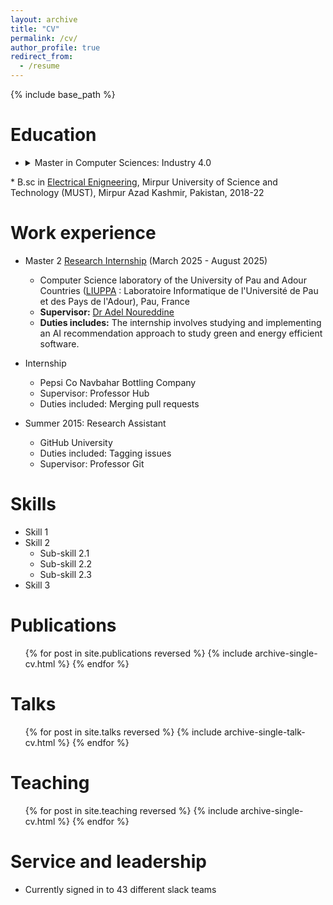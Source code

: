 ```yaml
---
layout: archive
title: "CV"
permalink: /cv/
author_profile: true
redirect_from:
  - /resume
---
```


{% include base_path %}

Education
======
* <details>
  <summary>Master in Computer Sciences: Industry 4.0</summary>
  Universiy of Pau and the Adour Region (<a href="https://formation.univ-pau.fr/en/programs/science-technology-health-STS/master-degree-XB/master-computer-science-L7EMC9TO//m2-industry-4-0-L7EMCSH1.html" target="_blank">UPPA</a>) & University of Technology of Tarbes (UTTOP, old ENIT), France, 2024-25
</details>
* B.sc in <a href="https://must.edu.pk/electrical-engineering/" target="_blank">Electrical Enigneering</a>, Mirpur University of Science and Technology (MUST), Mirpur Azad Kashmir, Pakistan, 2018-22

Work experience
======
* Master 2 <a href="https://www.noureddine.org/research/behave/internship-2025" target="_blank">Research Internship</a> (March 2025 - August 2025)
  * Computer Science laboratory of the University of Pau and Adour Countries (<a href="https://liuppa.univ-pau.fr/fr/index.html" target="_blank">LIUPPA</a> : Laboratoire Informatique de l'Université de Pau et des Pays de l'Adour), Pau, France
  * **Supervisor:** <a href="https://www.noureddine.org/" target="_blank">Dr Adel Noureddine</a>
  * **Duties includes:** The internship involves studying and implementing an AI recommendation approach to study green and energy efficient software.

* Internship
  * Pepsi Co Navbahar Bottling Company
  * Supervisor: Professor Hub
  * Duties included: Merging pull requests

* Summer 2015: Research Assistant
  * GitHub University
  * Duties included: Tagging issues
  * Supervisor: Professor Git
  
Skills
======
* Skill 1
* Skill 2
  * Sub-skill 2.1
  * Sub-skill 2.2
  * Sub-skill 2.3
* Skill 3

Publications
======
  <ul>{% for post in site.publications reversed %}
    {% include archive-single-cv.html %}
  {% endfor %}</ul>
  
Talks
======
  <ul>{% for post in site.talks reversed %}
    {% include archive-single-talk-cv.html  %}
  {% endfor %}</ul>
  
Teaching
======
  <ul>{% for post in site.teaching reversed %}
    {% include archive-single-cv.html %}
  {% endfor %}</ul>
  
Service and leadership
======
* Currently signed in to 43 different slack teams
